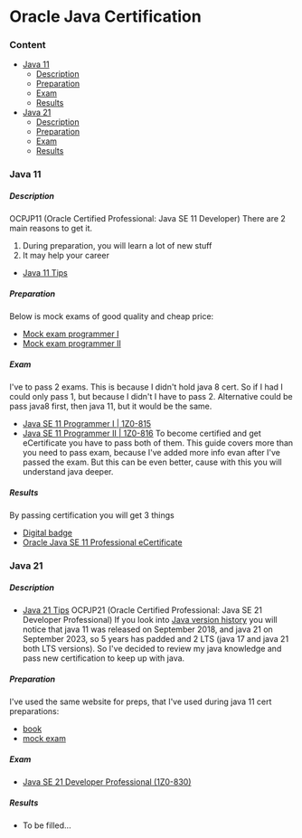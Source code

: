 # Oracle Java Certification

### Content
* [Java 11](#java-11)
  * [Description](#description)
  * [Preparation](#preparation)
  * [Exam](#exam)
  * [Results](#results)
* [Java 21](#java-21)  
  * [Description](#description-1)
  * [Preparation](#preparation-1)
  * [Exam](#exam-1)
  * [Results](#results-1)

### Java 11
##### Description
OCPJP11 (Oracle Certified Professional: Java SE 11 Developer)
There are 2 main reasons to get it.
1. During preparation, you will learn a lot of new stuff
2. It may help your career
* [Java 11 Tips](/files/ocpjp11.md)

##### Preparation
Below is mock exams of good quality and cheap price:
* [Mock exam programmer I](https://enthuware.com/java-certification-mock-exams/oracle-certified-associate/ocp-java-11-exam-i-1z0-815)
* [Mock exam programmer II](https://enthuware.com/java-certification-mock-exams/oracle-certified-professional/ocp-java-11-exam-ii-1z0-816)

##### Exam
I've to pass 2 exams. This is because I didn't hold java 8 cert. So if I had I could only pass 1, but because I didn't I have to pass 2. Alternative could be pass java8 first, then java 11, but it would be the same.
* [Java SE 11 Programmer I | 1Z0-815](https://education.oracle.com/java-se-11-programmer-i/pexam_1Z0-815)
* [Java SE 11 Programmer II | 1Z0-816](https://education.oracle.com/java-se-11-programmer-ii/pexam_1Z0-816)
To become certified and get eCertificate you have to pass both of them.  This guide covers more than you need to pass exam, because I've added more info evan after I've passed the exam. But this can be even better, cause with this you will understand java deeper.

##### Results
By passing certification you will get 3 things
* [Digital badge](https://www.youracclaim.com/badges/e012ec2d-fb28-4694-97b8-cf5b2f8eac7d)
* [Oracle Java SE 11 Professional eCertificate](https://github.com/dgaydukov/cert-ocpjp11/blob/master/files/cert.pdf)

### Java 21
##### Description
* [Java 21 Tips](/files/ocpjp21.md)
OCPJP21 (Oracle Certified Professional: Java SE 21 Developer Professional)
If you look into [Java version history](https://en.wikipedia.org/wiki/Java_version_history) you will notice that java 11 was released on September 2018, and java 21 on September 2023, so 5 years has padded and 2 LTS (java 17 and java 21 both LTS versions). So I've decided to review my java knowledge and pass new certification to keep up with java.

##### Preparation
I've used the same website for preps, that I've used during java 11 cert preparations:
* [book](https://enthuware.com/books/295-java-21-certification-fundamentals)
* [mock exam](https://enthuware.com/java-certification-mock-exams/oracle-certified-professional/ocp-java-21-exam-1z0-830)

##### Exam
* [Java SE 21 Developer Professional (1Z0-830)](https://mylearn.oracle.com/ou/exam/java-se-21-developer-professional-1z0-830/105037/139080/220555)

##### Results
* To be filled...
